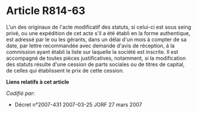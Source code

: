 # Article R814-63

L'un des originaux de l'acte modificatif des statuts, si celui-ci est sous seing privé, ou une expédition de cet acte s'il a
été établi en la forme authentique, est adressé par le ou les gérants, dans un délai d'un mois à compter de sa date, par
lettre recommandée avec demande d'avis de réception, à la commission ayant établi la liste sur laquelle la société est
inscrite. Il est accompagné de toutes pièces justificatives, notamment, si la modification des statuts résulte d'une cession
de parts sociales ou de titres de capital, de celles qui établissent le prix de cette cession.

**Liens relatifs à cet article**

_Codifié par_:

  - Décret n°2007-431 2007-03-25 JORF 27 mars 2007
